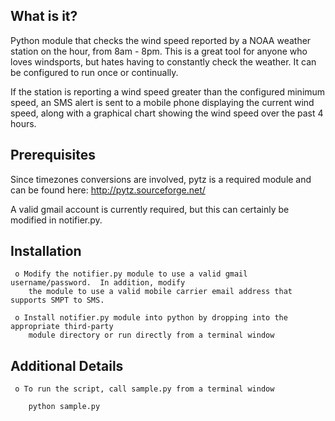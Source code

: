 What is it?
-----------

Python module that checks the wind speed reported by a NOAA weather station on the hour, from 8am - 8pm.  This is a great tool for anyone who loves windsports, but hates having to constantly check the weather.  It can be configured to run once or continually.

If the station is reporting a wind speed greater than the configured minimum speed, an SMS alert is sent to a mobile phone
displaying the current wind speed, along with a graphical chart showing the wind speed over the past 4 hours.  

Prerequisites
-------------

Since timezones conversions are involved, pytz is a required module and can be found here: http://pytz.sourceforge.net/

A valid gmail account is currently required, but this can certainly be modified in notifier.py.

Installation
------------

     o Modify the notifier.py module to use a valid gmail username/password.  In addition, modify 
        the module to use a valid mobile carrier email address that supports SMPT to SMS.

     o Install notifier.py module into python by dropping into the appropriate third-party 
        module directory or run directly from a terminal window

     
Additional Details
------------------

     o To run the script, call sample.py from a terminal window
    
        python sample.py

